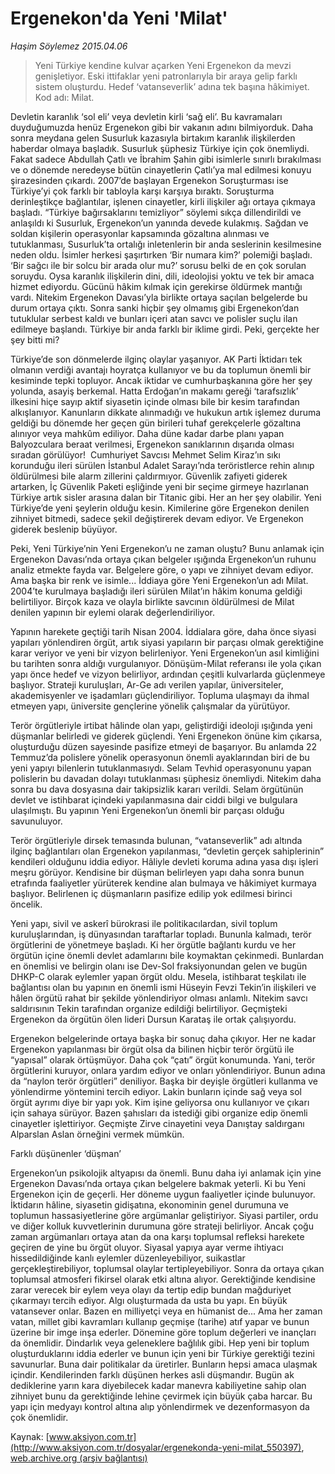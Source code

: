 # Ergenekon'da Yeni 'Milat'

*Haşim Söylemez 2015.04.06*

<div class="pNewsDetailMainContent" itemprop="articleBody">
 <blockquote>
  <p>
   Yeni Türkiye kendine kulvar açarken Yeni Ergenekon da mevzi genişletiyor. Eski ittifaklar yeni patronlarıyla bir araya gelip farklı sistem oluşturdu. Hedef ‘vatanseverlik’ adına tek başına hâkimiyet. Kod adı: Milat.
  </p>
 </blockquote>
 <p>
  Devletin karanlık ‘sol eli’ veya devletin kirli ‘sağ eli’. Bu kavramaları duyduğumuzda henüz Ergenekon gibi bir vakanın adını bilmiyorduk. Daha sonra meydana gelen Susurluk kazasıyla birtakım karanlık ilişkilerden haberdar olmaya başladık. Susurluk şüphesiz Türkiye için çok önemliydi. Fakat sadece Abdullah Çatlı ve İbrahim Şahin gibi isimlerle sınırlı bırakılması ve o dönemde neredeyse bütün cinayetlerin Çatlı’ya mal edilmesi konuyu şirazesinden çıkardı. 2007’de başlayan Ergenekon Soruşturması ise Türkiye’yi çok farklı bir tabloyla karşı karşıya bıraktı. Soruşturma derinleştikçe bağlantılar, işlenen cinayetler, kirli ilişkiler ağı ortaya çıkmaya başladı. “Türkiye bağırsaklarını temizliyor” söylemi sıkça dillendirildi ve anlaşıldı ki Susurluk, Ergenekon’un yanında devede kulakmış. Sağdan ve soldan kişilerin operasyonlar kapsamında gözaltına alınması ve tutuklanması, Susurluk’ta ortalığı inletenlerin bir anda seslerinin kesilmesine neden oldu. İsimler herkesi şaşırtırken ‘Bir numara kim?’ polemiği başladı. ‘Bir sağcı ile bir solcu bir arada olur mu?’ sorusu belki de en çok sorulan soruydu. Oysa karanlık ilişkilerin dini, dili, ideolojisi yoktu ve tek bir amaca hizmet ediyordu. Gücünü hâkim kılmak için gerekirse öldürmek mantığı vardı. Nitekim Ergenekon Davası’yla birlikte ortaya saçılan belgelerde bu durum ortaya çıktı. Sonra sanki hiçbir şey olmamış gibi Ergenekon’dan tutuklular serbest kaldı ve bunları içeri atan savcı ve polisler suçlu ilan edilmeye başlandı. Türkiye bir anda farklı bir iklime girdi. Peki, gerçekte her şey bitti mi?
 </p>
 <p>
  Türkiye’de son dönmelerde ilginç olaylar yaşanıyor. AK Parti İktidarı tek olmanın verdiği avantajı hoyratça kullanıyor ve bu da toplumun önemli bir kesiminde tepki topluyor. Ancak iktidar ve cumhurbaşkanına göre her şey yolunda, asayiş berkemal. Hatta Erdoğan’ın makamı gereği ‘tarafsızlık’ ilkesini hiçe sayıp aktif siyasetin içinde olması bile bir kesim tarafından alkışlanıyor. Kanunların dikkate alınmadığı ve hukukun artık işlemez duruma geldiği bu dönemde her geçen gün birileri tuhaf gerekçelerle gözaltına alınıyor veya mahkûm ediliyor. Daha düne kadar darbe planı yapan Balyozculara beraat verilmesi, Ergenekon sanıklarının dışarıda olması sıradan görülüyor!  Cumhuriyet Savcısı Mehmet Selim Kiraz’ın sıkı korunduğu ileri sürülen İstanbul Adalet Sarayı’nda teröristlerce rehin alınıp öldürülmesi bile alarm zillerini çaldırmıyor. Güvenlik zafiyeti giderek artarken, İç Güvenlik Paketi eşliğinde yeni bir seçime girmeye hazırlanan Türkiye artık sisler arasına dalan bir Titanic gibi. Her an her şey olabilir. Yeni Türkiye’de yeni şeylerin olduğu kesin. Kimilerine göre Ergenekon denilen zihniyet bitmedi, sadece şekil değiştirerek devam ediyor. Ve Ergenekon giderek beslenip büyüyor.
 </p>
 <p>
  Peki, Yeni Türkiye’nin Yeni Ergenekon’u ne zaman oluştu? Bunu anlamak için Ergenekon Davası’nda ortaya çıkan belgeler ışığında Ergenekon’un ruhunu analiz etmekte fayda var. Belgelere göre, o yapı ve zihniyet devam ediyor. Ama başka bir renk ve isimle... İddiaya göre Yeni Ergenekon’un adı Milat. 2004’te kurulmaya başladığı ileri sürülen Milat’ın hâkim konuma geldiği belirtiliyor. Birçok kaza ve olayla birlikte savcının öldürülmesi de Milat denilen yapının bir eylemi olarak değerlendiriliyor.
 </p>
 <p>
  Yapının harekete geçtiği tarih Nisan 2004. İddialara göre, daha önce siyasi yapıları yönlendiren örgüt, artık siyasi yapıların bir parçası olmak gerektiğine karar veriyor ve yeni bir vizyon belirleniyor. Yeni Ergenekon’un asıl kimliğini bu tarihten sonra aldığı vurgulanıyor. Dönüşüm-Milat referansı ile yola çıkan yapı önce hedef ve vizyon belirliyor, ardından çeşitli kulvarlarda güçlenmeye başlıyor. Strateji kuruluşları, Ar-Ge adı verilen yapılar, üniversiteler, akademisyenler ve işadamları güçlendiriliyor. Topluma ulaşmayı da ihmal etmeyen yapı, üniversite gençlerine yönelik çalışmalar da yürütüyor.
 </p>
 <p>
  Terör örgütleriyle irtibat hâlinde olan yapı, geliştirdiği ideoloji ışığında yeni düşmanlar belirledi ve giderek güçlendi. Yeni Ergenekon önüne kim çıkarsa, oluşturduğu düzen sayesinde pasifize etmeyi de başarıyor. Bu anlamda 22 Temmuz’da polislere yönelik operasyonun önemli ayaklarından biri de bu yeni yapıyı bilenlerin tutuklanmasıydı. Selam Tevhid operasyonunu yapan polislerin bu davadan dolayı tutuklanması şüphesiz önemliydi. Nitekim daha sonra bu dava dosyasına dair takipsizlik kararı verildi. Selam örgütünün devlet ve istihbarat içindeki yapılanmasına dair ciddi bilgi ve bulgulara ulaşılmıştı. Bu yapının Yeni Ergenekon’un önemli bir parçası olduğu savunuluyor.
 </p>
 <p>
  Terör örgütleriyle dirsek temasında bulunan, “vatanseverlik” adı altında ilginç bağlantıları olan Ergenekon yapılanması, “devletin gerçek sahiplerinin” kendileri olduğunu iddia ediyor. Hâliyle devleti koruma adına yasa dışı işleri meşru görüyor. Kendisine bir düşman belirleyen yapı daha sonra bunun etrafında faaliyetler yürüterek kendine alan bulmaya ve hâkimiyet kurmaya başlıyor. Belirlenen iç düşmanların pasifize edilip yok edilmesi birinci öncelik.
 </p>
 <p>
  Yeni yapı, sivil ve askerî bürokrasi ile politikacılardan, sivil toplum kuruluşlarından, iş dünyasından taraftarlar topladı. Bununla kalmadı, terör örgütlerini de yönetmeye başladı. Ki her örgütle bağlantı kurdu ve her örgütün içine önemli devlet adamlarını bile koymaktan çekinmedi. Bunlardan en önemlisi ve belirgin olanı ise Dev-Sol fraksiyonundan gelen ve bugün DHKP-C olarak eylemler yapan örgüt oldu. Mesela, istihbarat teşkilatı ile bağlantısı olan bu yapının en önemli ismi Hüseyin Fevzi Tekin’in ilişkileri ve hâlen örgütü rahat bir şekilde yönlendiriyor olması anlamlı. Nitekim savcı saldırısının Tekin tarafından organize edildiği belirtiliyor. Geçmişteki Ergenekon da örgütün ölen lideri Dursun Karataş ile ortak çalışıyordu.
 </p>
 <p>
  Ergenekon belgelerinde ortaya başka bir sonuç daha çıkıyor. Her ne kadar Ergenekon yapılanması bir örgüt olsa da bilinen hiçbir terör örgütü ile “yapısal” olarak örtüşmüyor. Daha çok “çatı” örgüt konumunda. Yani, terör örgütlerini kuruyor, onlara yardım ediyor ve onları yönlendiriyor. Bunun adına da “naylon terör örgütleri” deniliyor. Başka bir deyişle örgütleri kullanma ve yönlendirme yöntemini tercih ediyor. Lakin bunların içinde sağ veya sol örgüt ayrımı diye bir yapı yok. Kim işine geliyorsa onu kullanıyor ve çıkarı için sahaya sürüyor. Bazen şahısları da istediği gibi organize edip önemli cinayetler işlettiriyor. Geçmişte Zirve cinayetini veya Danıştay saldırganı Alparslan Aslan örneğini vermek mümkün.
 </p>
 <p>
  Farklı düşünenler ‘düşman’
 </p>
 <p>
  Ergenekon’un psikolojik altyapısı da önemli. Bunu daha iyi anlamak için yine Ergenekon Davası’nda ortaya çıkan belgelere bakmak yeterli. Ki bu Yeni Ergenekon için de geçerli. Her döneme uygun faaliyetler içinde bulunuyor. İktidarın hâline, siyasetin gidişatına, ekonominin genel durumuna ve toplumun hassasiyetlerine göre argümanlar geliştiriyor. Siyasi partiler, ordu ve diğer kolluk kuvvetlerinin durumuna göre strateji belirliyor. Ancak çoğu zaman argümanları ortaya atan da ona karşı toplumsal refleksi harekete geçiren de yine bu örgüt oluyor. Siyasal yapıya ayar verme ihtiyacı hissedildiğinde kanlı eylemler düzenleyebiliyor, suikastlar gerçekleştirebiliyor, toplumsal olaylar tertipleyebiliyor. Sonra da ortaya çıkan toplumsal atmosferi fikirsel olarak etki altına alıyor. Gerektiğinde kendisine zarar verecek bir eylem veya olayı da tertip edip bundan mağduriyet çıkarmayı tercih ediyor. Algı oluşturmada da usta bu yapı. En büyük vatansever onlar. Bazen en milliyetçi veya en hümanist de... Ama her zaman vatan, millet gibi kavramları kullanıp geçmişe (tarihe) atıf yapar ve bunun üzerine bir imge inşa ederler. Dönemine göre toplum değerleri ve inançları da önemlidir. Dindarlık veya geleneklere bağlılık gibi. Hep yeni bir toplum oluşturduklarını iddia ederler ve bunun için yeni bir Türkiye gerektiği tezini savunurlar. Buna dair politikalar da üretirler. Bunların hepsi amaca ulaşmak içindir. Kendilerinden farklı düşünen herkes asli düşmandır. Bugün ak dediklerine yarın kara diyebilecek kadar manevra kabiliyetine sahip olan zihniyet bunu da gerektiğinde lehine çevirmek için büyük çaba harcar. Bu yapı için medyayı kontrol altına alıp yönlendirmek ve dezenformasyon da çok önemlidir.
 </p>
</div>


Kaynak: [www.aksiyon.com.tr](http://www.aksiyon.com.tr/dosyalar/ergenekonda-yeni-milat_550397), [web.archive.org (arşiv bağlantısı)](http://web.archive.org/web/20150731060356/http://www.aksiyon.com.tr/dosyalar/ergenekonda-yeni-milat_550397)
